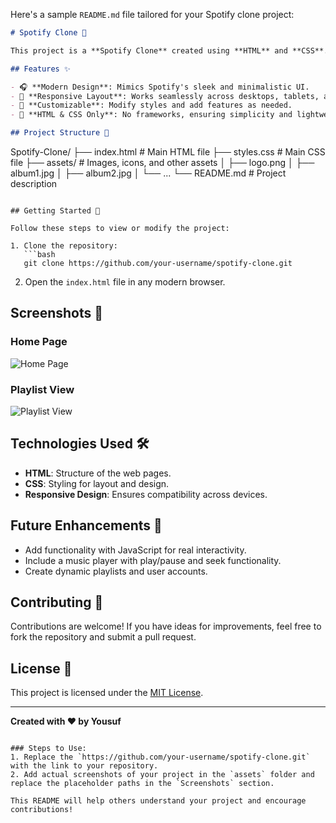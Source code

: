 Here's a sample `README.md` file tailored for your Spotify clone project:

```markdown
# Spotify Clone 🎵

This project is a **Spotify Clone** created using **HTML** and **CSS**. It replicates the basic UI design of Spotify, featuring a responsive layout and interactive elements like playlists, song listings, and more.

## Features ✨

- 🎧 **Modern Design**: Mimics Spotify's sleek and minimalistic UI.
- 📱 **Responsive Layout**: Works seamlessly across desktops, tablets, and mobile devices.
- 🎨 **Customizable**: Modify styles and add features as needed.
- 🚀 **HTML & CSS Only**: No frameworks, ensuring simplicity and lightweight performance.

## Project Structure 📂

```
Spotify-Clone/
├── index.html        # Main HTML file
├── styles.css        # Main CSS file
├── assets/           # Images, icons, and other assets
│   ├── logo.png
│   ├── album1.jpg
│   ├── album2.jpg
│   └── ...
└── README.md         # Project description
```

## Getting Started 🚀

Follow these steps to view or modify the project:

1. Clone the repository:
   ```bash
   git clone https://github.com/your-username/spotify-clone.git
   ```
2. Open the `index.html` file in any modern browser.

## Screenshots 📸

### Home Page
![Home Page](assets/screenshot1.png)

### Playlist View
![Playlist View](assets/screenshot2.png)

## Technologies Used 🛠️

- **HTML**: Structure of the web pages.
- **CSS**: Styling for layout and design.
- **Responsive Design**: Ensures compatibility across devices.

## Future Enhancements 🚀

- Add functionality with JavaScript for real interactivity.
- Include a music player with play/pause and seek functionality.
- Create dynamic playlists and user accounts.

## Contributing 🤝

Contributions are welcome! If you have ideas for improvements, feel free to fork the repository and submit a pull request.

## License 📜

This project is licensed under the [MIT License](LICENSE).

---

**Created with ❤️ by Yousuf**
```

### Steps to Use:
1. Replace the `https://github.com/your-username/spotify-clone.git` with the link to your repository.
2. Add actual screenshots of your project in the `assets` folder and replace the placeholder paths in the `Screenshots` section.

This README will help others understand your project and encourage contributions!
